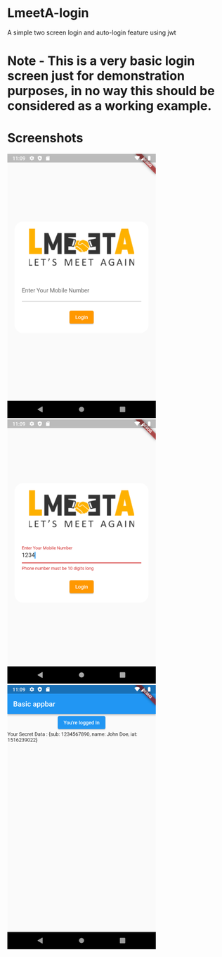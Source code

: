 # LmeetA-login

A simple two screen login and auto-login feature using jwt

# Note - This is a very basic login screen just for demonstration purposes, in no way this should be considered as a working example.

# Screenshots

<img src = "/Screenshots/Screenshot1.png" height = "600"> <img src = "/Screenshots/Screenshot2.png" height = "600">
<img src = "/Screenshots/Screenshot3.png" height = "600"> 

